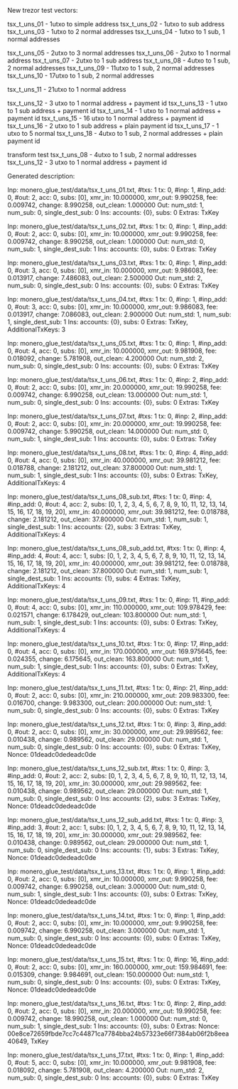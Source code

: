 
New trezor test vectors:

tsx_t_uns_01  - 1utxo to simple address
tsx_t_uns_02  - 1utxo to sub address
tsx_t_uns_03  - 1utxo to 2 normal addresses
tsx_t_uns_04  - 1utxo to 1 sub, 1 normal addresses

tsx_t_uns_05  - 2utxo to 3 normal addresses
tsx_t_uns_06  - 2utxo to 1 normal address
tsx_t_uns_07  - 2utxo to 1 sub address
tsx_t_uns_08  - 4utxo to 1 sub, 2 normal addresses
tsx_t_uns_09  - 11utxo to 1 sub, 2 normal addresses
tsx_t_uns_10  - 17utxo to 1 sub, 2 normal addresses

tsx_t_uns_11  - 21utxo to 1 normal address

tsx_t_uns_12  - 3 utxo to 1 normal address + payment id
tsx_t_uns_13  - 1 utxo to 1 sub address + payment id
tsx_t_uns_14  - 1 utxo to 1 normal address + payment id
tsx_t_uns_15  - 16 utxo to 1 normal address + payment id
tsx_t_uns_16  - 2 utxo to 1 sub address + plain payment id
tsx_t_uns_17  - 1 utxo to 5 normal
tsx_t_uns_18  - 4utxo to 1 sub, 2 normal addresses + plain payment id


transform test
tsx_t_uns_08  - 4utxo to 1 sub, 2 normal addresses
tsx_t_uns_12  - 3 utxo to 1 normal address + payment id


Generated description:

Inp: monero_glue_test/data/tsx_t_uns_01.txt, #txs: 1
  tx: 0, #inp:  1, #inp_add:  0, #out:  2, acc: 0, subs: [0], xmr_in:  10.000000, xmr_out:   9.990258, fee:   0.009742, change:   8.990258, out_clean:   1.000000
  Out: num_std:  1, num_sub:  0, single_dest_sub: 0
  Ins: accounts: {0}, subs: 0
  Extras: TxKey

Inp: monero_glue_test/data/tsx_t_uns_02.txt, #txs: 1
  tx: 0, #inp:  1, #inp_add:  0, #out:  2, acc: 0, subs: [0], xmr_in:  10.000000, xmr_out:   9.990258, fee:   0.009742, change:   8.990258, out_clean:   1.000000
  Out: num_std:  0, num_sub:  1, single_dest_sub: 1
  Ins: accounts: {0}, subs: 0
  Extras: TxKey

Inp: monero_glue_test/data/tsx_t_uns_03.txt, #txs: 1
  tx: 0, #inp:  1, #inp_add:  0, #out:  3, acc: 0, subs: [0], xmr_in:  10.000000, xmr_out:   9.986083, fee:   0.013917, change:   7.486083, out_clean:   2.500000
  Out: num_std:  2, num_sub:  0, single_dest_sub: 0
  Ins: accounts: {0}, subs: 0
  Extras: TxKey

Inp: monero_glue_test/data/tsx_t_uns_04.txt, #txs: 1
  tx: 0, #inp:  1, #inp_add:  0, #out:  3, acc: 0, subs: [0], xmr_in:  10.000000, xmr_out:   9.986083, fee:   0.013917, change:   7.086083, out_clean:   2.900000
  Out: num_std:  1, num_sub:  1, single_dest_sub: 1
  Ins: accounts: {0}, subs: 0
  Extras: TxKey, AdditionalTxKeys: 3

Inp: monero_glue_test/data/tsx_t_uns_05.txt, #txs: 1
  tx: 0, #inp:  1, #inp_add:  0, #out:  4, acc: 0, subs: [0], xmr_in:  10.000000, xmr_out:   9.981908, fee:   0.018092, change:   5.781908, out_clean:   4.200000
  Out: num_std:  2, num_sub:  0, single_dest_sub: 0
  Ins: accounts: {0}, subs: 0
  Extras: TxKey

Inp: monero_glue_test/data/tsx_t_uns_06.txt, #txs: 1
  tx: 0, #inp:  2, #inp_add:  0, #out:  2, acc: 0, subs: [0], xmr_in:  20.000000, xmr_out:  19.990258, fee:   0.009742, change:   6.990258, out_clean:  13.000000
  Out: num_std:  1, num_sub:  0, single_dest_sub: 0
  Ins: accounts: {0}, subs: 0
  Extras: TxKey

Inp: monero_glue_test/data/tsx_t_uns_07.txt, #txs: 1
  tx: 0, #inp:  2, #inp_add:  0, #out:  2, acc: 0, subs: [0], xmr_in:  20.000000, xmr_out:  19.990258, fee:   0.009742, change:   5.990258, out_clean:  14.000000
  Out: num_std:  0, num_sub:  1, single_dest_sub: 1
  Ins: accounts: {0}, subs: 0
  Extras: TxKey

Inp: monero_glue_test/data/tsx_t_uns_08.txt, #txs: 1
  tx: 0, #inp:  4, #inp_add:  0, #out:  4, acc: 0, subs: [0], xmr_in:  40.000000, xmr_out:  39.981212, fee:   0.018788, change:   2.181212, out_clean:  37.800000
  Out: num_std:  1, num_sub:  1, single_dest_sub: 1
  Ins: accounts: {0}, subs: 0
  Extras: TxKey, AdditionalTxKeys: 4

Inp: monero_glue_test/data/tsx_t_uns_08_sub.txt, #txs: 1
  tx: 0, #inp:  4, #inp_add:  0, #out:  4, acc: 2, subs: [0, 1, 2, 3, 4, 5, 6, 7, 8, 9, 10, 11, 12, 13, 14, 15, 16, 17, 18, 19, 20], xmr_in:  40.000000, xmr_out:  39.981212, fee:   0.018788, change:   2.181212, out_clean:  37.800000
  Out: num_std:  1, num_sub:  1, single_dest_sub: 1
  Ins: accounts: {2}, subs: 3
  Extras: TxKey, AdditionalTxKeys: 4

Inp: monero_glue_test/data/tsx_t_uns_08_sub_add.txt, #txs: 1
  tx: 0, #inp:  4, #inp_add:  4, #out:  4, acc: 1, subs: [0, 1, 2, 3, 4, 5, 6, 7, 8, 9, 10, 11, 12, 13, 14, 15, 16, 17, 18, 19, 20], xmr_in:  40.000000, xmr_out:  39.981212, fee:   0.018788, change:   2.181212, out_clean:  37.800000
  Out: num_std:  1, num_sub:  1, single_dest_sub: 1
  Ins: accounts: {1}, subs: 4
  Extras: TxKey, AdditionalTxKeys: 4

Inp: monero_glue_test/data/tsx_t_uns_09.txt, #txs: 1
  tx: 0, #inp: 11, #inp_add:  0, #out:  4, acc: 0, subs: [0], xmr_in: 110.000000, xmr_out: 109.978429, fee:   0.021571, change:   6.178429, out_clean: 103.800000
  Out: num_std:  1, num_sub:  1, single_dest_sub: 1
  Ins: accounts: {0}, subs: 0
  Extras: TxKey, AdditionalTxKeys: 4

Inp: monero_glue_test/data/tsx_t_uns_10.txt, #txs: 1
  tx: 0, #inp: 17, #inp_add:  0, #out:  4, acc: 0, subs: [0], xmr_in: 170.000000, xmr_out: 169.975645, fee:   0.024355, change:   6.175645, out_clean: 163.800000
  Out: num_std:  1, num_sub:  1, single_dest_sub: 1
  Ins: accounts: {0}, subs: 0
  Extras: TxKey, AdditionalTxKeys: 4

Inp: monero_glue_test/data/tsx_t_uns_11.txt, #txs: 1
  tx: 0, #inp: 21, #inp_add:  0, #out:  2, acc: 0, subs: [0], xmr_in: 210.000000, xmr_out: 209.983300, fee:   0.016700, change:   9.983300, out_clean: 200.000000
  Out: num_std:  1, num_sub:  0, single_dest_sub: 0
  Ins: accounts: {0}, subs: 0
  Extras: TxKey

Inp: monero_glue_test/data/tsx_t_uns_12.txt, #txs: 1
  tx: 0, #inp:  3, #inp_add:  0, #out:  2, acc: 0, subs: [0], xmr_in:  30.000000, xmr_out:  29.989562, fee:   0.010438, change:   0.989562, out_clean:  29.000000
  Out: num_std:  1, num_sub:  0, single_dest_sub: 0
  Ins: accounts: {0}, subs: 0
  Extras: TxKey, Nonce: 01deadc0dedeadc0de

Inp: monero_glue_test/data/tsx_t_uns_12_sub.txt, #txs: 1
  tx: 0, #inp:  3, #inp_add:  0, #out:  2, acc: 2, subs: [0, 1, 2, 3, 4, 5, 6, 7, 8, 9, 10, 11, 12, 13, 14, 15, 16, 17, 18, 19, 20], xmr_in:  30.000000, xmr_out:  29.989562, fee:   0.010438, change:   0.989562, out_clean:  29.000000
  Out: num_std:  1, num_sub:  0, single_dest_sub: 0
  Ins: accounts: {2}, subs: 3
  Extras: TxKey, Nonce: 01deadc0dedeadc0de

Inp: monero_glue_test/data/tsx_t_uns_12_sub_add.txt, #txs: 1
  tx: 0, #inp:  3, #inp_add:  3, #out:  2, acc: 1, subs: [0, 1, 2, 3, 4, 5, 6, 7, 8, 9, 10, 11, 12, 13, 14, 15, 16, 17, 18, 19, 20], xmr_in:  30.000000, xmr_out:  29.989562, fee:   0.010438, change:   0.989562, out_clean:  29.000000
  Out: num_std:  1, num_sub:  0, single_dest_sub: 0
  Ins: accounts: {1}, subs: 3
  Extras: TxKey, Nonce: 01deadc0dedeadc0de

Inp: monero_glue_test/data/tsx_t_uns_13.txt, #txs: 1
  tx: 0, #inp:  1, #inp_add:  0, #out:  2, acc: 0, subs: [0], xmr_in:  10.000000, xmr_out:   9.990258, fee:   0.009742, change:   6.990258, out_clean:   3.000000
  Out: num_std:  0, num_sub:  1, single_dest_sub: 1
  Ins: accounts: {0}, subs: 0
  Extras: TxKey, Nonce: 01deadc0dedeadc0de

Inp: monero_glue_test/data/tsx_t_uns_14.txt, #txs: 1
  tx: 0, #inp:  1, #inp_add:  0, #out:  2, acc: 0, subs: [0], xmr_in:  10.000000, xmr_out:   9.990258, fee:   0.009742, change:   6.990258, out_clean:   3.000000
  Out: num_std:  1, num_sub:  0, single_dest_sub: 0
  Ins: accounts: {0}, subs: 0
  Extras: TxKey, Nonce: 01deadc0dedeadc0de

Inp: monero_glue_test/data/tsx_t_uns_15.txt, #txs: 1
  tx: 0, #inp: 16, #inp_add:  0, #out:  2, acc: 0, subs: [0], xmr_in: 160.000000, xmr_out: 159.984691, fee:   0.015309, change:   9.984691, out_clean: 150.000000
  Out: num_std:  1, num_sub:  0, single_dest_sub: 0
  Ins: accounts: {0}, subs: 0
  Extras: TxKey, Nonce: 01deadc0dedeadc0de

Inp: monero_glue_test/data/tsx_t_uns_16.txt, #txs: 1
  tx: 0, #inp:  2, #inp_add:  0, #out:  2, acc: 0, subs: [0], xmr_in:  20.000000, xmr_out:  19.990258, fee:   0.009742, change:  18.990258, out_clean:   1.000000
  Out: num_std:  0, num_sub:  1, single_dest_sub: 1
  Ins: accounts: {0}, subs: 0
  Extras: Nonce: 00e8ce72659fbde7cc7c44871ca7784bba24b57323e66f7384ab06f2b8eea40649, TxKey

Inp: monero_glue_test/data/tsx_t_uns_17.txt, #txs: 1
  tx: 0, #inp:  1, #inp_add:  0, #out:  5, acc: 0, subs: [0], xmr_in:  10.000000, xmr_out:   9.981908, fee:   0.018092, change:   5.781908, out_clean:   4.200000
  Out: num_std:  2, num_sub:  0, single_dest_sub: 0
  Ins: accounts: {0}, subs: 0
  Extras: TxKey
